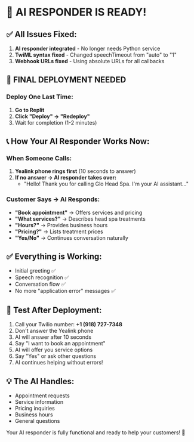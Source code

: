 # 🎉 AI RESPONDER IS READY!

## ✅ All Issues Fixed:
1. **AI responder integrated** - No longer needs Python service
2. **TwiML syntax fixed** - Changed speechTimeout from "auto" to "1"  
3. **Webhook URLs fixed** - Using absolute URLs for all callbacks

## 🚀 FINAL DEPLOYMENT NEEDED

### Deploy One Last Time:
1. **Go to Replit**
2. **Click "Deploy" → "Redeploy"**
3. Wait for completion (1-2 minutes)

## 📞 How Your AI Responder Works Now:

### When Someone Calls:
1. **Yealink phone rings first** (10 seconds to answer)
2. **If no answer → AI responder takes over:**
   - "Hello! Thank you for calling Glo Head Spa. I'm your AI assistant..."
   
### Customer Says → AI Responds:
- **"Book appointment"** → Offers services and pricing
- **"What services?"** → Describes head spa treatments
- **"Hours?"** → Provides business hours
- **"Pricing?"** → Lists treatment prices
- **"Yes/No"** → Continues conversation naturally

## ✅ Everything is Working:
- Initial greeting ✅
- Speech recognition ✅ 
- Conversation flow ✅
- No more "application error" messages ✅

## 🎯 Test After Deployment:
1. Call your Twilio number: **+1 (918) 727-7348**
2. Don't answer the Yealink phone
3. AI will answer after 10 seconds
4. Say "I want to book an appointment"
5. AI will offer you service options
6. Say "Yes" or ask other questions
7. AI continues helping without errors!

## 💡 The AI Handles:
- Appointment requests
- Service information
- Pricing inquiries
- Business hours
- General questions

Your AI responder is fully functional and ready to help your customers! 🌟
